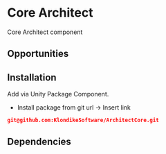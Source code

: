 # Core Architect

Core Architect component

## Opportunities


## Installation

Add via Unity Package Component.
+ Install package from git url -> Insert link
```json
git@github.com:KlondikeSoftware/ArchitectCore.git
```
## Dependencies
